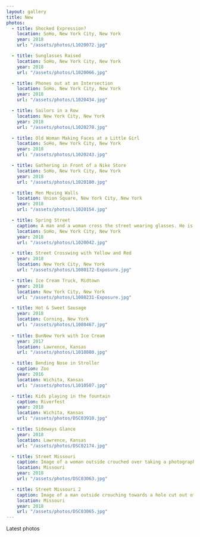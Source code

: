 ```yaml
---
layout: gallery
title: New
photos:
  - title: Shocked Expression?
    location: SoHo, New York City, New York
    year: 2018
    url: "/assets/photos/L1020072.jpg"

  - title: Sunglasses Raised
    location: SoHo, New York City, New York
    year: 2018
    url: "/assets/photos/L1020066.jpg"

  - title: Phones out at an Intersection
    location: SoHo, New York City, New York
    year: 2018
    url: "/assets/photos/L1020434.jpg"

  - title: Sailors in a Row
    location: New York City, New York
    year: 2018
    url: "/assets/photos/L1020278.jpg"

  - title: Old Woman Making Faces at a Little Girl
    location: SoHo, New York City, New York
    year: 2018
    url: "/assets/photos/L1020243.jpg"

  - title: Gathering in Front of a Nike Store
    location: SoHo, New York City, New York
    year: 2018
    url: "/assets/photos/L1020180.jpg"

  - title: Men Moving Walls
    location: Union Square, New York City, New York
    year: 2018
    url: "/assets/photos/L1020154.jpg"

  - title: Spring Street
    caption: A man and a woman cross the street wearing glasses. He is wearing white, she is wearing black. He also has reading glasses hanging from the collar of his shirt.
    location: SoHo, New York City, New York
    year: 2018
    url: "/assets/photos/L1020042.jpg"

  - title: Street Crosswing with Yellow and Red
    year: 2018
    location: New York City, New York
    url: "/assets/photos/L1080172-Exposure.jpg"

  - title: Ice Cream Truck, Midtown
    year: 2018
    location: New York City, New York
    url: "/assets/photos/L1080231-Exposure.jpg"

  - title: Hot & Sweet Sausage
    year: 2018
    location: Corning, New York
    url: "/assets/photos/L1080467.jpg"
  
  - title: BunNew York with Ice Cream
    year: 2017
    location: Lawrence, Kansas
    url: "/assets/photos/L1010880.jpg"

  - title: Bending Nose in Stroller
    caption: Zoo
    year: 2016
    location: Wichita, Kansas
    url: "/assets/photos/L1010507.jpg"

  - title: Kids playing in the fountain
    caption: Riverfest
    year: 2018
    location: Wichita, Kansas
    url: "/assets/photos/DSC03910.jpg"

  - title: Sideways Glance
    year: 2018
    location: Lawrence, Kansas
    url: "/assets/photos/DSC02174.jpg"

  - title: Street Missouri
    caption: Image of a woman outside crouched over taking a photograph of a subject out of frame while a young girl bends down to pet down a pug on a leash while a sculpture of a dinosaur looms in the background.
    location: Missouri
    year: 2018
    url: "/assets/photos/DSC03063.jpg"

  - title: Street Missouri 2
    caption: Image of a man outside crouching towards a hole cut out of a display meant for a face to poke through for tourist photos. Instead of a person's face, a dog is there instead. The cutout is positioned right on the rear end of the image of a deer next to the image of a zebra.
    location: Missouri
    year: 2018
    url: "/assets/photos/DSC03065.jpg"
---
```

<p>Latest photos</p>